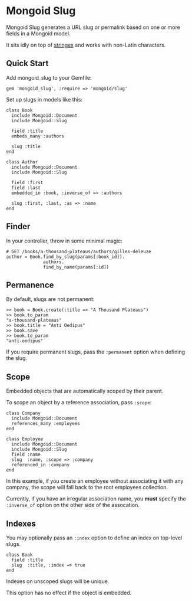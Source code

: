 Mongoid Slug
============

Mongoid Slug generates a URL slug or permalink based on one or more
fields in a Mongoid model.

It sits idly on top of [stringex](https://github.com/rsl/stringex) and
works with non-Latin characters.

Quick Start
-----------

Add mongoid_slug to your Gemfile:

    gem 'mongoid_slug', :require => 'mongoid/slug'

Set up slugs in models like this:

    class Book
      include Mongoid::Document
      include Mongoid::Slug

      field :title
      embeds_many :authors

      slug :title
    end

    class Author
      include Mongoid::Document
      include Mongoid::Slug

      field :first
      field :last
      embedded_in :book, :inverse_of => :authors

      slug :first, :last, :as => :name
    end

Finder
------

In your controller, throw in some minimal magic:

    # GET /books/a-thousand-plateaus/authors/gilles-deleuze
    author = Book.find_by_slug(params[:book_id]).
                  authors.
                  find_by_name(params[:id])

Permanence
----------

By default, slugs are not permanent:

    >> book = Book.create(:title => "A Thousand Plateaus")
    >> book.to_param
    "a-thousand-plateaus"
    >> book.title = "Anti Oedipus"
    >> book.save
    >> book.to_param
    "anti-oedipus"

If you require permanent slugs, pass the `:permanent` option when
defining the slug.

Scope
-----

Embedded objects that are automatically scoped by their parent.

To scope an object by a reference association, pass `:scope`:

    class Company
      include Mongoid::Document
      references_many :employees
    end

    class Employee
      include Mongoid::Document
      include Mongoid::Slug
      field :name
      slug  :name, :scope => :company
      referenced_in :company
    end

In this example, if you create an employee without associating it with
any company, the scope will fall back to the root employees collection.

Currently, if you have an irregular association name, you **must**
specify the `:inverse_of` option on the other side of the assocation.

Indexes
-------

You may optionally pass an `:index` option to define an index on top-level
slugs.

    class Book
      field :title
      slug  :title, :index => true
    end

Indexes on unscoped slugs will be unique.

This option has no effect if the object is embedded.
